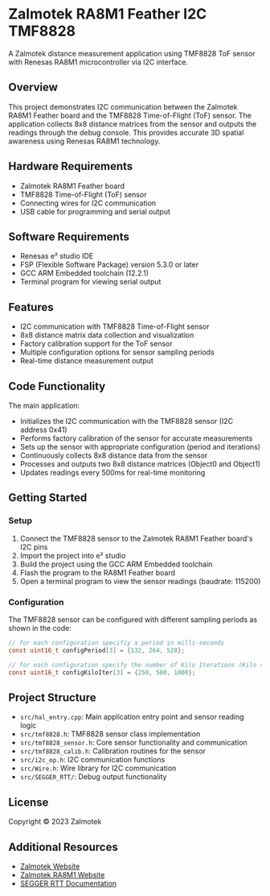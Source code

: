 # Zalmotek RA8M1 Feather I2C TMF8828

A Zalmotek distance measurement application using TMF8828 ToF sensor with Renesas RA8M1 microcontroller via I2C interface.

## Overview

This project demonstrates I2C communication between the Zalmotek RA8M1 Feather board and the TMF8828 Time-of-Flight (ToF) sensor. The application collects 8x8 distance matrices from the sensor and outputs the readings through the debug console. This provides accurate 3D spatial awareness using Renesas RA8M1 technology.

## Hardware Requirements

- Zalmotek RA8M1 Feather board 
- TMF8828 Time-of-Flight (ToF) sensor
- Connecting wires for I2C communication
- USB cable for programming and serial output

## Software Requirements

- Renesas e² studio IDE
- FSP (Flexible Software Package) version 5.3.0 or later
- GCC ARM Embedded toolchain (12.2.1)
- Terminal program for viewing serial output

## Features

- I2C communication with TMF8828 Time-of-Flight sensor
- 8x8 distance matrix data collection and visualization
- Factory calibration support for the ToF sensor
- Multiple configuration options for sensor sampling periods
- Real-time distance measurement output

## Code Functionality

The main application:
- Initializes the I2C communication with the TMF8828 sensor (I2C address 0x41)
- Performs factory calibration of the sensor for accurate measurements
- Sets up the sensor with appropriate configuration (period and iterations)
- Continuously collects 8x8 distance data from the sensor
- Processes and outputs two 8x8 distance matrices (Object0 and Object1)
- Updates readings every 500ms for real-time monitoring

## Getting Started

### Setup

1. Connect the TMF8828 sensor to the Zalmotek RA8M1 Feather board's I2C pins
2. Import the project into e² studio
3. Build the project using the GCC ARM Embedded toolchain
4. Flash the program to the RA8M1 Feather board
5. Open a terminal program to view the sensor readings (baudrate: 115200)

### Configuration

The TMF8828 sensor can be configured with different sampling periods as shown in the code:

```c
// for each configuration specifiy a period in milli-seconds
const uint16_t configPeriod[3] = {132, 264, 528};

// for each configuration specify the number of Kilo Iterations (Kilo = 1024)
const uint16_t configKiloIter[3] = {250, 500, 1000};
```

## Project Structure

- `src/hal_entry.cpp`: Main application entry point and sensor reading logic
- `src/tmf8828.h`: TMF8828 sensor class implementation
- `src/tmf8828_sensor.h`: Core sensor functionality and communication
- `src/tmf8828_calib.h`: Calibration routines for the sensor
- `src/i2c_op.h`: I2C communication functions
- `src/Wire.h`: Wire library for I2C communication
- `src/SEGGER_RTT/`: Debug output functionality

## License

Copyright © 2023 Zalmotek

## Additional Resources

- [Zalmotek Website](https://zalmotek.com)
- [Zalmotek RA8M1 Website](https://zalmotek.com/products/RA8M1-Feather-SoM/)
- [SEGGER RTT Documentation](https://www.segger.com/products/debug-probes/j-link/technology/about-real-time-transfer/) 